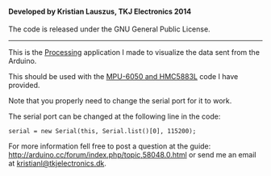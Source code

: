 #### Developed by Kristian Lauszus, TKJ Electronics 2014

The code is released under the GNU General Public License.
_________

This is the [Processing](http://processing.org/) application I made to visualize the data sent from the Arduino.

This should be used with the [MPU-6050 and HMC5883L](../) code I have provided.

Note that you properly need to change the serial port for it to work.

The serial port can be changed at the following line in the code:

```
serial = new Serial(this, Serial.list()[0], 115200);
```

For more information fell free to post a question at the guide: <http://arduino.cc/forum/index.php/topic,58048.0.html> or send me an email at <kristianl@tkjelectronics.dk>.